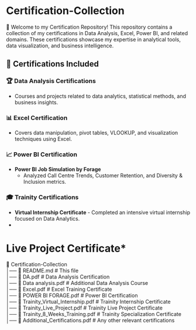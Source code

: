 # Certification-Collection
📜 Welcome to my Certification Repository! This repository contains a collection of my certifications in Data Analysis, Excel, Power BI, and related domains. These certifications showcase my expertise in analytical tools, data visualization, and business intelligence.
## 📜 Certifications Included  

### 🏆 Data Analysis Certifications  
- Courses and projects related to data analytics, statistical methods, and business insights.  

### 📊 Excel Certification  
- Covers data manipulation, pivot tables, VLOOKUP, and visualization techniques using Excel.  

### 📈 Power BI Certification  
- **Power BI Job Simulation by Forage**  
  - Analyzed Call Centre Trends, Customer Retention, and Diversity & Inclusion metrics.  

### 🎓 Trainity Certifications  
- **Virtual Internship Certificate** - Completed an intensive virtual internship focused on Data Analytics.
- 
# Live Project Certificate*
📁 Certification-Collection  
│── 📝 README.md  # This file  
│── 📜 DA.pdf  # Data Analysis Certification  
│── 📜 Data analysis.pdf  # Additional Data Analysis Course  
│── 📜 Excel.pdf  # Excel Training Certificate  
│── 📜 POWER BI FORAGE.pdf  # Power BI Certification  
│── 📜 Trainity_Virtual_Internship.pdf  # Trainity Internship Certificate  
│── 📜 Trainity_Live_Project.pdf  # Trainity Live Project Certificate  
│── 📜 Trainity_8_Weeks_Training.pdf  # Trainity Specialization Certificate  
│── 📜 Additional_Certifications.pdf  # Any other relevant certifications  
